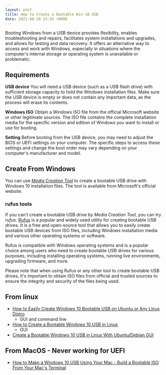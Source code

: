 ```yaml
---
layout: post
title: How to Create a Bootable Win 10 USB
date: 2021-08-28 23:35 +0000
---
```


Booting Windows from a USB device provides flexibility, enables troubleshooting and repairs, facilitates system installations and upgrades, and allows for testing and data recovery. It offers an alternative way to access and work with Windows, especially in situations where the computer's internal storage or operating system is unavailable or problematic.

## Requirements

**USB device**
You will need a USB device (such as a USB flash drive) with sufficient storage capacity to hold the Windows installation files. Make sure the USB device is empty or does not contain any important data, as the process will erase its contents.


**Windows ISO**
Obtain a Windows ISO file from the official Microsoft website or other legitimate sources. The ISO file contains the complete installation media for the specific version and edition of Windows you want to install or use for booting.

**Setting**
Before booting from the USB device, you may need to adjust the BIOS or UEFI settings on your computer. The specific steps to access these settings and change the boot order may vary depending on your computer's manufacturer and model.



## Create From Windows

You can use *[Media Creation Tool](https://www.windowscentral.com/how-create-windows-10-usb-bootable-media-uefi-support)* to create a bootable USB drive with Windows 10 installation files. The tool is available from Microsoft's official website.


### rufus tools

If you can't create a bootable USB drive by *Media Creation Tool*, you can try *rufus*. [Rufus](https://rufus.ie/) is a popular and widely used utility for creating bootable USB drives. It is a free and open-source tool that allows you to easily create bootable USB devices from ISO files, including Windows installation media and various other operating systems or software. 

Rufus is compatible with Windows operating systems and is a popular choice among users who need to create bootable USB drives for various purposes, including installing operating systems, running live environments, upgrading firmware, and more.

Please note that when using Rufus or any other tool to create bootable USB drives, it's important to obtain ISO files from official and trusted sources to ensure the integrity and security of the files being used.



## From linux

- [How to Easily Create Windows 10 Bootable USB on Ubuntu or Any Linux Distro](https://www.linuxbabe.com/ubuntu/easily-create-windows-10-bootable-usb-ubuntu)
  - GUI and command line
- [How to Create a Bootable Windows 10 USB in Linux](https://itsfoss.com/bootable-windows-usb-linux/)
  - GUI
- [Create a Bootable Windows 10 USB in Linux With Ubuntu/Debian GUI](https://www.cyberciti.biz/faq/create-a-bootable-windows-10-usb-in-linux/)



## From MacOS - Never working for UEFI

- [How to Make a Windows 10 USB Using Your Mac - Build a Bootable ISO From Your Mac's Terminal](freecodecamp.org/news/how-make-a-windows-10-usb-using-your-mac-build-a-bootable-iso-from-your-macs-terminal/)